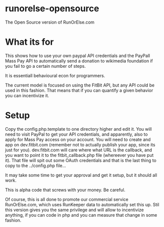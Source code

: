 runorelse-opensource
====================

The Open Source version of RunOrElse.com

What its for
====================
This shows how to use your own paypal API credentials and the PayPall Mass Pay API to automatically send a donation to wikimedia foundation if you fail to go a certain number of steps.

It is essentiall behavioural econ for programmers.

The current model is focused on using the FitBit API, but any API could be used in this fashion.
That means that if you can quantify a given behavior you can incentivize it. 

Setup
=======
Copy the config.php.template to one directory higher and edit it.
You will need to visit PayPal to get your API credentials, and apparently, also to apply for Mass Pay access on your account.
You will need to create and app on dev.fitbit.com (remember not to actually publish your app, since its just for you).
dev.fitbit.com will care where what URL is the callback, and you want to point it to the fitbit_callback.php file (whereever you have put it). That file will spit out some OAuth credentials and that is the last thing to copy to the ../config.php file...

It may take some time to get your approval and get it setup, but it should all work.

This is alpha code that screws with your money. Be careful.

Of course, this is all done to promote our commercial service RunOrElse.com, which uses RunKeeper data to automatically set this up. Stil this version gives you the same privilege and will allow to incentivize anything, if you can code in php and you can measure that change in some fashion. 
